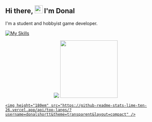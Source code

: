 ## Hi there, <img src="https://media.giphy.com/media/hvRJCLFzcasrR4ia7z/giphy.gif" width="25px"> I'm Donal

I'm a student and hobbyist game developer. 

[![My Skills](https://skillicons.dev/icons?i=rust,c,cpp,js,nodejs,python,bash,vue,docker,neovim,bevy,blender,linux)](https://skillicons.dev)


<p align="center">

  <img src="https://skillicons.dev/icons?i=rust,c,cpp,js,nodejs,python,bash,vue,docker,neovim,bevy,blender,linux" />

  <a href="https://github.com/donalshortt">
    <img height="180em" src="https://github-readme-stats-lime-ten-26.vercel.app/api?username=donalshortt&show_icons=true&theme=transparent&include_all_commits=true&count_private=true" />
  
    <img height="180em" src="https://github-readme-stats-lime-ten-26.vercel.app/api/top-langs/?username=donalshortt&theme=transparent&layout=compact" />
  </a>
</p>
